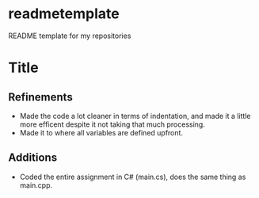 # readmetemplate
README template for my repositories

# Title

## Refinements
- Made the code a lot cleaner in terms of indentation, and made it a little more efficent despite it not taking that much processing. 
- Made it to where all variables are defined upfront. 

## Additions
- Coded the entire assignment in C# (main.cs), does the same thing as main.cpp.
